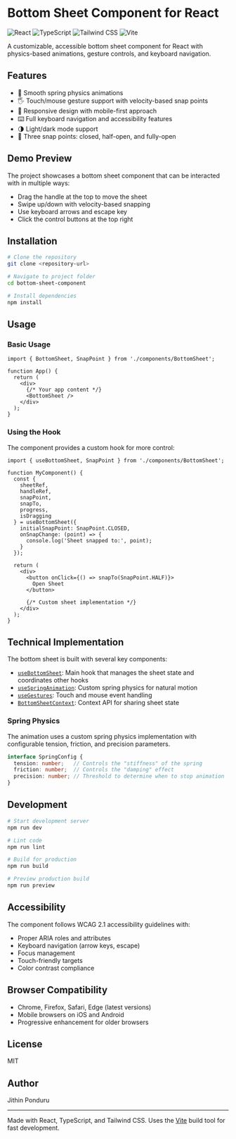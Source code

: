 # Bottom Sheet Component for React

![React](https://img.shields.io/badge/React-18.3-blue)
![TypeScript](https://img.shields.io/badge/TypeScript-5.5-blue)
![Tailwind CSS](https://img.shields.io/badge/Tailwind-3.4-blue)
![Vite](https://img.shields.io/badge/Vite-5.4-blue)

A customizable, accessible bottom sheet component for React with physics-based animations, gesture controls, and keyboard navigation.

## Features

- 🌊 Smooth spring physics animations
- 🖐️ Touch/mouse gesture support with velocity-based snap points
- 📱 Responsive design with mobile-first approach
- ⌨️ Full keyboard navigation and accessibility features
- 🌗 Light/dark mode support
- 📏 Three snap points: closed, half-open, and fully-open

## Demo Preview

The project showcases a bottom sheet component that can be interacted with in multiple ways:

- Drag the handle at the top to move the sheet
- Swipe up/down with velocity-based snapping
- Use keyboard arrows and escape key
- Click the control buttons at the top right

## Installation

```bash
# Clone the repository
git clone <repository-url>

# Navigate to project folder
cd bottom-sheet-component

# Install dependencies
npm install
```

## Usage

### Basic Usage

```tsx
import { BottomSheet, SnapPoint } from './components/BottomSheet';

function App() {
  return (
    <div>
      {/* Your app content */}
      <BottomSheet />
    </div>
  );
}
```

### Using the Hook

The component provides a custom hook for more control:

```tsx
import { useBottomSheet, SnapPoint } from './components/BottomSheet';

function MyComponent() {
  const {
    sheetRef,
    handleRef,
    snapPoint,
    snapTo,
    progress,
    isDragging
  } = useBottomSheet({
    initialSnapPoint: SnapPoint.CLOSED,
    onSnapChange: (point) => {
      console.log('Sheet snapped to:', point);
    }
  });
  
  return (
    <div>
      <button onClick={() => snapTo(SnapPoint.HALF)}>
        Open Sheet
      </button>
      
      {/* Custom sheet implementation */}
    </div>
  );
}
```

## Technical Implementation

The bottom sheet is built with several key components:

- [`useBottomSheet`](src/components/BottomSheet/useBottomSheet.ts ): Main hook that manages the sheet state and coordinates other hooks
- [`useSpringAnimation`](src/components/BottomSheet/useSpringAnimation.ts ): Custom spring physics for natural motion
- [`useGestures`](src/components/BottomSheet/useGestures.ts ): Touch and mouse event handling
- [`BottomSheetContext`](src/components/BottomSheet/BottomSheetContext.tsx ): Context API for sharing sheet state

### Spring Physics

The animation uses a custom spring physics implementation with configurable tension, friction, and precision parameters.

```ts
interface SpringConfig {
  tension: number;   // Controls the "stiffness" of the spring
  friction: number;  // Controls the "damping" effect
  precision: number; // Threshold to determine when to stop animation
}
```

## Development

```bash
# Start development server
npm run dev

# Lint code
npm run lint

# Build for production
npm run build

# Preview production build
npm run preview
```

## Accessibility

The component follows WCAG 2.1 accessibility guidelines with:

- Proper ARIA roles and attributes
- Keyboard navigation (arrow keys, escape)
- Focus management
- Touch-friendly targets
- Color contrast compliance

## Browser Compatibility

- Chrome, Firefox, Safari, Edge (latest versions)
- Mobile browsers on iOS and Android
- Progressive enhancement for older browsers

## License

MIT

## Author

Jithin Ponduru

---

Made with React, TypeScript, and Tailwind CSS. Uses the [Vite](https://vitejs.dev/) build tool for fast development.